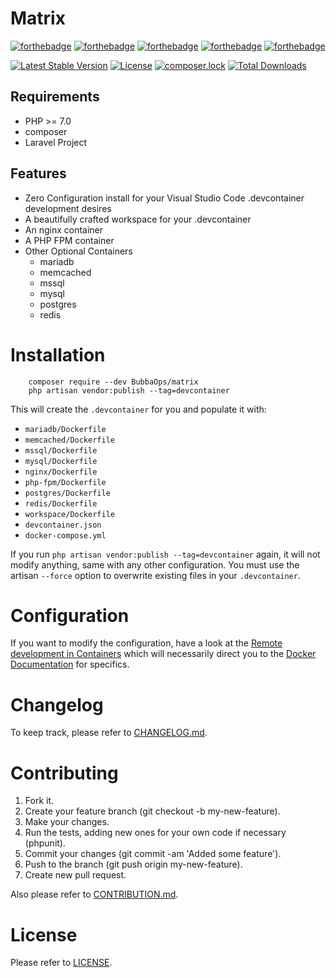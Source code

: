 Matrix
============
[![forthebadge](https://forthebadge.com/images/badges/built-by-neckbeards.svg)](https://forthebadge.com) 
[![forthebadge](https://forthebadge.com/images/badges/compatibility-emacs.svg)](https://forthebadge.com)
[![forthebadge](https://forthebadge.com/images/badges/designed-in-etch-a-sketch.svg)](https://forthebadge.com)
[![forthebadge](https://forthebadge.com/images/badges/gluten-free.svg)](https://forthebadge.com)
[![forthebadge](https://forthebadge.com/images/badges/works-on-my-machine.svg)](https://forthebadge.com)

[![Latest Stable Version](https://poser.pugx.org/BubbaOps/matrix/v/stable)](https://packagist.org/packages/BubbaOps/matrix)
[![License](https://poser.pugx.org/BubbaOps/matrix/license)](https://packagist.org/packages/BubbaOps/matrix)
[![composer.lock](https://poser.pugx.org/BubbaOps/matrix/composerlock)](https://packagist.org/packages/BubbaOps/matrix)
[![Total Downloads](https://poser.pugx.org/BubbaOps/matrix/downloads)](https://packagist.org/packages/BubbaOps/matrix)





Requirements
------------

* PHP >= 7.0
* composer
* Laravel Project

Features
--------

* Zero Configuration install for your Visual Studio Code .devcontainer development desires
* A beautifully crafted workspace for your .devcontainer
* An nginx container
* A PHP FPM container
* Other Optional Containers
    - mariadb
    - memcached
    - mssql
    - mysql
    - postgres
    - redis

Installation
============
```
    composer require --dev BubbaOps/matrix
    php artisan vendor:publish --tag=devcontainer
```
This will create the `.devcontainer` for you and populate it with:
* `mariadb/Dockerfile`
* `memcached/Dockerfile`
* `mssql/Dockerfile`
* `mysql/Dockerfile`
* `nginx/Dockerfile`
* `php-fpm/Dockerfile`
* `postgres/Dockerfile`
* `redis/Dockerfile`
* `workspace/Dockerfile`
* `devcontainer.json`
* `docker-compose.yml`

If you run `php artisan vendor:publish --tag=devcontainer` again, it will not modify anything, same with any other configuration. You must use the artisan `--force` option to overwrite existing files in your `.devcontainer`.

Configuration
=============
If you want to modify the configuration, have a look at the [Remote development in Containers](https://code.visualstudio.com/docs/remote/containers-tutorial) which will necessarily direct you to the [Docker Documentation](https://docs.docker.com/) for specifics.


Changelog
=========

To keep track, please refer to [CHANGELOG.md](https://github.com/GinoPane/composer-package-template/blob/master/CHANGELOG.md).

Contributing
============

1. Fork it.
2. Create your feature branch (git checkout -b my-new-feature).
3. Make your changes.
4. Run the tests, adding new ones for your own code if necessary (phpunit).
5. Commit your changes (git commit -am 'Added some feature').
6. Push to the branch (git push origin my-new-feature).
7. Create new pull request.

Also please refer to [CONTRIBUTION.md](https://github.com/GinoPane/composer-package-template/blob/master/CONTRIBUTION.md).

License
=======

Please refer to [LICENSE](https://github.com/GinoPane/composer-package-template/blob/master/LICENSE).
